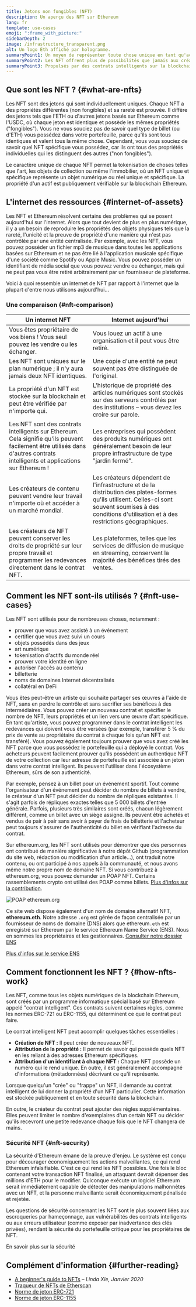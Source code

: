```yaml
---
title: Jetons non fongibles (NFT)
description: Un aperçu des NFT sur Ethereum
lang: fr
template: use-cases
emoji: ":frame_with_picture:"
sidebarDepth: 2
image: /infrastructure_transparent.png
alt: Un logo Eth affiché par hologramme.
summaryPoint1: Un moyen de représenter toute chose unique en tant qu'actif Ethereum.
summaryPoint2: Les NFT offrent plus de possibilités que jamais aux créateurs de contenus.
summaryPoint3: Propulsés par des contrats intelligents sur la blockchain Ethereum.
---
```


## Que sont les NFT ? \{#what-are-nfts}

Les NFT sont des jetons qui sont individuellement uniques. Chaque NFT a des propriétés différentes (non fongibles) et sa rareté est prouvée. Il diffère des jetons tels que l'ETH ou d'autres jetons basés sur Ethereum comme l'USDC, où chaque jeton est identique et possède les mêmes propriétés ("fongibles"). Vous ne vous souciez pas de savoir quel type de billet (ou d'ETH) vous possédez dans votre portefeuille, parce qu'ils sont tous identiques et valent tous la même chose. Cependant, vous vous souciez de savoir quel NFT spécifique vous possédez, car ils ont tous des propriétés individuelles qui les distinguent des autres ("non fongibles").

Le caractère unique de chaque NFT permet la tokenisation de choses telles que l'art, les objets de collection ou même l'immobilier, où un NFT unique et spécifique représente un objet numérique ou réel unique et spécifique. La propriété d'un actif est publiquement vérifiable sur la blockchain Ethereum.

<YouTube id="Xdkkux6OxfM" />

## L'internet des ressources \{#internet-of-assets}

Les NFT et Ethereum résolvent certains des problèmes qui se posent aujourd'hui sur l'internet. Alors que tout devient de plus en plus numérique, il y a un besoin de reproduire les propriétés des objets physiques tels que la rareté, l'unicité et la preuve de propriété d'une manière qui n'est pas contrôlée par une entité centralisée. Par exemple, avec les NFT, vous pouvez posséder un fichier mp3 de musique dans toutes les applications basées sur Ethereum et ne pas être lié à l'application musicale spécifique d'une société comme Spotify ou Apple Music. Vous pouvez posséder un identifiant de média social que vous pouvez vendre ou échanger, mais qui ne peut pas vous être retiré arbitrairement par un fournisseur de plateforme.

Voici à quoi ressemble un internet de NFT par rapport à l'internet que la plupart d'entre nous utilisons aujourd'hui...

### Une comparaison \{#nft-comparison}

| Un internet NFT                                                                                                                                                               | Internet aujourd'hui                                                                                                                                                                                      |
| ----------------------------------------------------------------------------------------------------------------------------------------------------------------------------- | --------------------------------------------------------------------------------------------------------------------------------------------------------------------------------------------------------- |
| Vous êtes propriétaire de vos biens ! Vous seul pouvez les vendre ou les échanger.                                                                                            | Vous louez un actif à une organisation et il peut vous être retiré.                                                                                                                                       |
| Les NFT sont uniques sur le plan numérique ; il n'y aura jamais deux NFT identiques.                                                                                          | Une copie d'une entité ne peut souvent pas être distinguée de l'original.                                                                                                                                 |
| La propriété d'un NFT est stockée sur la blockchain et peut être vérifiée par n'importe qui.                                                                                  | L'historique de propriété des articles numériques sont stockés sur des serveurs contrôlés par des institutions – vous devez les croire sur parole.                                                        |
| Les NFT sont des contrats intelligents sur Ethereum. Cela signifie qu'ils peuvent facilement être utilisés dans d'autres contrats intelligents et applications sur Ethereum ! | Les entreprises qui possèdent des produits numériques ont généralement besoin de leur propre infrastructure de type "jardin fermé".                                                                       |
| Les créateurs de contenu peuvent vendre leur travail n'importe où et accéder à un marché mondial.                                                                             | Les créateurs dépendent de l'infrastructure et de la distribution des plates-formes qu'ils utilisent. Celles-ci sont souvent soumises à des conditions d'utilisation et à des restrictions géographiques. |
| Les créateurs de NFT peuvent conserver les droits de propriété sur leur propre travail et programmer les redevances directement dans le contrat NFT.                          | Les plateformes, telles que les services de diffusion de musique en streaming, conservent la majorité des bénéfices tirés des ventes.                                                                     |

## Comment les NFT sont-ils utilisés ? \{#nft-use-cases}

Les NFT sont utilisés pour de nombreuses choses, notamment :

- prouver que vous avez assisté à un événement
- certifier que vous avez suivi un cours
- objets possédés dans des jeux
- art numérique
- tokenisation d'actifs du monde réel
- prouver votre identité en ligne
- autoriser l'accès au contenu
- billetterie
- noms de domaines Internet décentralisés
- collatéral en DeFi

Vous êtes peut-être un artiste qui souhaite partager ses œuvres à l'aide de NFT, sans en perdre le contrôle et sans sacrifier ses bénéfices à des intermédiaires. Vous pouvez créer un nouveau contrat et spécifier le nombre de NFT, leurs propriétés et un lien vers une œuvre d'art spécifique. En tant qu'artiste, vous pouvez programmer dans le contrat intelligent les redevances qui doivent vous être versées (par exemple, transférer 5 % du prix de vente au propriétaire du contrat à chaque fois qu'un NFT est transféré). Vous pouvez également toujours prouver que vous avez créé les NFT parce que vous possédez le portefeuille qui a déployé le contrat. Vos acheteurs peuvent facilement prouver qu'ils possèdent un authentique NFT de votre collection car leur adresse de portefeuille est associée à un jeton dans votre contrat intelligent. Ils peuvent l'utiliser dans l'écosystème Ethereum, sûrs de son authenticité.

Par exemple, pensez à un billet pour un événement sportif. Tout comme l'organisateur d'un événement peut décider du nombre de billets à vendre, le créateur d'un NFT peut décider du nombre de répliques existantes. Il s'agit parfois de répliques exactes telles que 5 000 billets d'entrée générale. Parfois, plusieurs très similaires sont créés, chacun légèrement différent, comme un billet avec un siège assigné. Ils peuvent être achetés et vendus de pair à pair sans avoir à payer de frais de billetterie et l'acheteur peut toujours s'assurer de l'authenticité du billet en vérifiant l'adresse du contrat.

Sur ethereum.org, les NFT sont utilisés pour démontrer que des personnes ont contribué de manière significative à notre dépôt Github (programmation du site web, rédaction ou modification d'un article...), ont traduit notre contenu, ou ont participé à nos appels à la communauté, et nous avons même notre propre nom de domaine NFT. Si vous contribuez à ethereum.org, vous pouvez demander un POAP NFT. Certains rassemblements crypto ont utilisé des POAP comme billets. [Plus d'infos sur la contribution](/contributing/#poap).

![POAP ethereum.org](./poap.png)

Ce site web dispose également d'un nom de domaine alternatif NFT, **ethereum.eth**. Notre adresse `.org` est gérée de façon centralisée par un fournisseur de noms de domaine (DNS) alors que ethereum`.eth` est enregistré sur Ethereum par le service Ethereum Name Service (ENS). Nous en sommes les propriétaires et les gestionnaires. [Consulter notre dossier ENS](https://app.ens.domains/name/ethereum.eth)

[Plus d'infos sur le service ENS](https://app.ens.domains)

<Divider />

## Comment fonctionnent les NFT ? \{#how-nfts-work}

Les NFT, comme tous les objets numériques de la blockchain Ethereum, sont créés par un programme informatique spécial basé sur Ethereum appelé "contrat intelligent". Ces contrats suivent certaines règles, comme les normes ERC-721 ou ERC-1155, qui déterminent ce que le contrat peut faire.

Le contrat intelligent NFT peut accomplir quelques tâches essentielles :

- **Création de NFT :** Il peut créer de nouveaux NFT.
- **Attribution de la propriété :** Il permet de savoir qui possède quels NFT en les reliant à des adresses Ethereum spécifiques.
- **Attribution d'un identifiant à chaque NFT :** Chaque NFT possède un numéro qui le rend unique. En outre, il est généralement accompagné d'informations (métadonnées) décrivant ce qu'il représente.

Lorsque quelqu'un "crée" ou "frappe" un NFT, il demande au contrat intelligent de lui donner la propriété d'un NFT particulier. Cette information est stockée publiquement et en toute sécurité dans la blockchain.

En outre, le créateur du contrat peut ajouter des règles supplémentaires. Elles peuvent limiter le nombre d'exemplaires d'un certain NFT ou décider qu'ils recevront une petite redevance chaque fois que le NFT changera de mains.

### Sécurité NFT \{#nft-security}

La sécurité d'Ethereum émane de la preuve d'enjeu. Le système est conçu pour décourager économiquement les actions malveillantes, ce qui rend Ethereum infalsifiable. C'est ce qui rend les NFT possibles. Une fois le bloc contenant votre transaction NFT finalisé, un attaquant devrait dépenser des millions d'ETH pour le modifier. Quiconque exécute un logiciel Ethereum serait immédiatement capable de détecter des manipulations malhonnêtes avec un NFT, et la personne malveillante serait économiquement pénalisée et rejetée.

Les questions de sécurité concernant les NFT sont le plus souvent liées aux escroqueries par hameçonnage, aux vulnérabilités des contrats intelligents ou aux erreurs utilisateur (comme exposer par inadvertance des clés privées), rendant la sécurité du portefeuille critique pour les propriétaires de NFT.

<ButtonLink to="/security/">
  En savoir plus sur la sécurité
</ButtonLink>

## Complément d'information \{#further-reading}

- [A beginner's guide to NFTs](https://linda.mirror.xyz/df649d61efb92c910464a4e74ae213c4cab150b9cbcc4b7fb6090fc77881a95d) – _Linda Xie, Janvier 2020_
- [Traqueur de NFTs de Etherscan](https://etherscan.io/nft-top-contracts)
- [Norme de jeton ERC-721](/developers/docs/standards/tokens/erc-721/)
- [Norme de jeton ERC-1155](/developers/docs/standards/tokens/erc-1155/)

<Divider />

<QuizWidget quizKey="nfts" />
